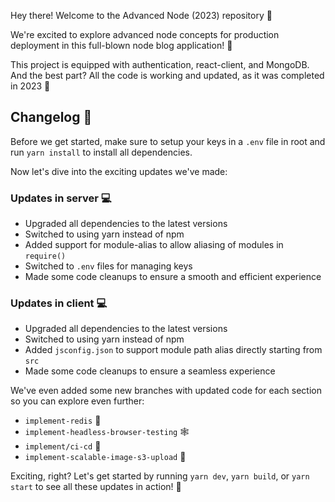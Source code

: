 Hey there! Welcome to the Advanced Node (2023) repository 🎉

We're excited to explore advanced node concepts for production deployment in this full-blown node blog application! 🚀

This project is equipped with authentication, react-client, and MongoDB. And the best part? All the code is working and updated, as it was completed in 2023 🙌

## Changelog 📝

Before we get started, make sure to setup your keys in a `.env` file in root and run `yarn install` to install all dependencies.

Now let's dive into the exciting updates we've made:

### Updates in server 💻

- Upgraded all dependencies to the latest versions
- Switched to using yarn instead of npm
- Added support for module-alias to allow aliasing of modules in `require()`
- Switched to `.env` files for managing keys
- Made some code cleanups to ensure a smooth and efficient experience

### Updates in client 💻

- Upgraded all dependencies to the latest versions
- Switched to using yarn instead of npm
- Added `jsconfig.json` to support module path alias directly starting from `src`
- Made some code cleanups to ensure a seamless experience

We've even added some new branches with updated code for each section so you can explore even further:

- `implement-redis` 🚀
- `implement-headless-browser-testing` 🕸️
- `implement/ci-cd` 🤖
- `implement-scalable-image-s3-upload` 📸

Exciting, right? Let's get started by running `yarn dev`, `yarn build`, or `yarn start` to see all these updates in action! 💪
